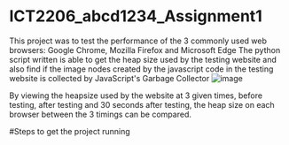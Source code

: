 # ICT2206_abcd1234_Assignment1

This project was to test the performance of the 3 commonly used web browsers: Google Chrome, Mozilla Firefox and Microsoft Edge
The python script written is able to get the heap size used by the testing website and also find if the image nodes created by the javascript code in the testing website
is collected by JavaScript's Garbage Collector
![image](https://user-images.githubusercontent.com/73848081/161975035-4bcccec1-a653-4b48-9070-b712b3bec1bc.png)

By viewing the heapsize used by the website at 3 given times, before testing, after testing and 30 seconds after testing, the heap size on each browser between the 3 timings can be compared.

#Steps to get the project running
